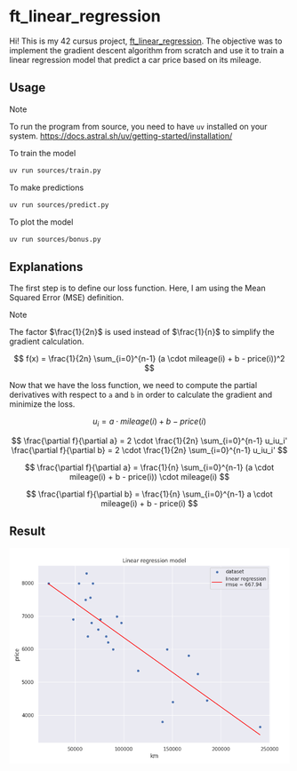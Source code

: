 # ft_linear_regression

Hi! This is my 42 cursus project, [ft_linear_regression](assets/subject.pdf).
The objective was to implement the gradient descent algorithm from scratch and use it to train a linear regression model that predict a car price based on its mileage.

## Usage

> [!NOTE]
> To run the program from source, you need to have `uv` installed on your system.
> https://docs.astral.sh/uv/getting-started/installation/

To train the model
```bash
uv run sources/train.py
```

To make predictions
```bash
uv run sources/predict.py
```

To plot the model
```bash
uv run sources/bonus.py
```

## Explanations

The first step is to define our loss function. Here, I am using the Mean Squared Error (MSE) definition.

> [!NOTE]
> The factor $\frac{1}{2n}$ is used instead of $\frac{1}{n}$ to simplify the gradient calculation.

$$
f(x) = \frac{1}{2n} \sum_{i=0}^{n-1} (a \cdot mileage(i) + b - price(i))^2
$$

Now that we have the loss function, we need to compute the partial derivatives with respect to `a` and `b` in order to calculate the gradient and minimize the loss.

$$
u_i = a \cdot mileage(i) + b - price(i)
$$

$$
\frac{\partial f}{\partial a} = 2 \cdot \frac{1}{2n} \sum_{i=0}^{n-1} u_iu_i'
\frac{\partial f}{\partial b} = 2 \cdot \frac{1}{2n} \sum_{i=0}^{n-1} u_iu_i'
$$

$$
\frac{\partial f}{\partial a} = \frac{1}{n} \sum_{i=0}^{n-1} (a \cdot mileage(i) + b - price(i)) \cdot mileage(i)
$$

$$
\frac{\partial f}{\partial b} = \frac{1}{n} \sum_{i=0}^{n-1} a \cdot mileage(i) + b - price(i)
$$

## Result

![Result](assets/result.png)
